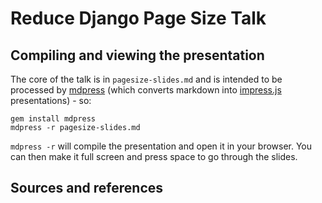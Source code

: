 # Reduce Django Page Size Talk

## Compiling and viewing the presentation

The core of the talk is in `pagesize-slides.md` and is intended to be processed by [mdpress](http://egonschiele.github.io/mdpress/) (which converts markdown into [impress.js](http://bartaz.github.io/impress.js) presentations) - so:

```
gem install mdpress
mdpress -r pagesize-slides.md
```

`mdpress -r` will compile the presentation and open it in your browser.  You can then make it full screen and press space to go through the slides.

## Sources and references


